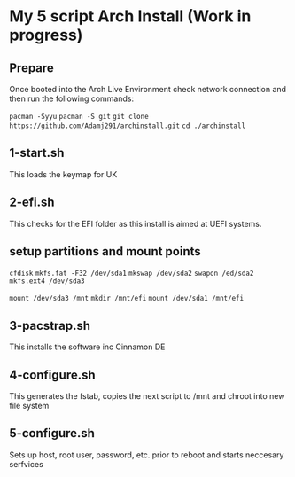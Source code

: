 # **My 5 script Arch Install (Work in progress)**

## **Prepare**

Once booted into the Arch Live Environment check network connection and then run the following commands:

`pacman -Syyu`
`pacman -S git`
`git clone https://github.com/Adamj291/archinstall.git`
`cd ./archinstall`

## **1-start.sh**

This loads the keymap for UK

## **2-efi.sh**

This checks for the EFI folder as this install is aimed at UEFI systems.

## **setup partitions and mount points**

`cfdisk`
`mkfs.fat -F32 /dev/sda1`
`mkswap /dev/sda2`
`swapon /ed/sda2`
`mkfs.ext4 /dev/sda3`

`mount /dev/sda3 /mnt`
`mkdir /mnt/efi`
`mount /dev/sda1 /mnt/efi`

## **3-pacstrap.sh**

This installs the software inc Cinnamon DE

## **4-configure.sh**

This generates the fstab, copies the next script to /mnt and chroot into new file system

## **5-configure.sh**

Sets up host, root user, password, etc. prior to reboot and starts neccesary serfvices
